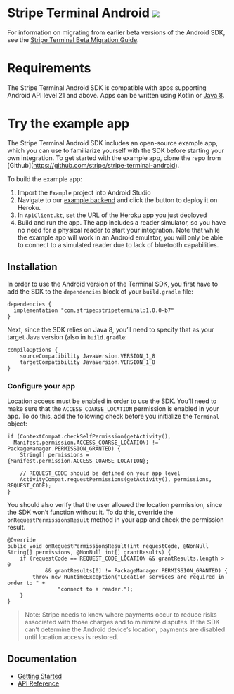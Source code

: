 # Stripe Terminal Android <img src="https://img.shields.io/badge/Beta-yellow.svg">

For information on migrating from earlier beta versions of the Android SDK, see the [Stripe Terminal Beta Migration Guide](https://stripe.com/docs/terminal/beta-migration-guide).

# Requirements

The Stripe Terminal Android SDK is compatible with apps supporting Android API level 21 and above. Apps can be written using Kotlin or [Java 8](https://developer.android.com/studio/write/java8-support).

# Try the example app

The Stripe Terminal Android SDK includes an open-source example app, which you can use to familiarize yourself with the SDK before starting your own integration. To get started with the example app, clone the repo from \[Github\](https://github.com/stripe/stripe-terminal-android).

To build the example app:

1. Import the `Example` project into Android Studio
2. Navigate to our [example backend](https://github.com/stripe/example-terminal-backend) and click the button to deploy it on Heroku.
2. In `ApiClient.kt`, set the URL of the Heroku app you just deployed
3. Build and run the app. The app includes a reader simulator, so you have no need for a physical reader to start your integration. Note that while the example app will work in an Android emulator, you will only be able to connect to a simulated reader due to lack of bluetooth capabilities. 

## Installation
In order to use the Android version of the Terminal SDK, you first have to add the SDK to the `dependencies` block of your `build.gradle` file:


    dependencies {
      implementation "com.stripe:stripeterminal:1.0.0-b7"
    }
    
Next, since the SDK relies on Java 8, you’ll need to specify that as your target Java version (also in `build.gradle`:


    compileOptions {
        sourceCompatibility JavaVersion.VERSION_1_8
        targetCompatibility JavaVersion.VERSION_1_8
    }

### Configure your app

Location access must be enabled in order to use the SDK. You’ll need to make sure that the `ACCESS_COARSE_LOCATION` permission is enabled in your app. To do this, add the following check before you initialize the `Terminal` object:


    if (ContextCompat.checkSelfPermission(getActivity(), 
      Manifest.permission.ACCESS_COARSE_LOCATION) != PackageManager.PERMISSION_GRANTED) {
        String[] permissions = {Manifest.permission.ACCESS_COARSE_LOCATION};
        
        // REQUEST_CODE should be defined on your app level
        ActivityCompat.requestPermissions(getActivity(), permissions, REQUEST_CODE);
    }

 You should also verify that the user allowed the location permission, since the SDK won’t function without it. To do this, override the `onRequestPermissionsResult` method in your app and check the permission result.


    @Override
    public void onRequestPermissionsResult(int requestCode, @NonNull String[] permissions, @NonNull int[] grantResults) {
        if (requestCode == REQUEST_CODE_LOCATION && grantResults.length > 0
                && grantResults[0] != PackageManager.PERMISSION_GRANTED) {
            throw new RuntimeException("Location services are required in order to " +
                    "connect to a reader.");
        }
    }


> Note: Stripe needs to know where payments occur to reduce risks associated with those charges and to minimize disputes. If the SDK can’t determine the Android device’s location, payments are disabled until location access is restored.


## Documentation
 - [Getting Started](https://stripe.com/docs/terminal/sdk/android)
 - [API Reference](https://stripe.dev/stripe-terminal-android)


